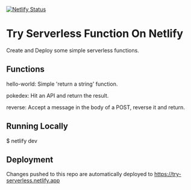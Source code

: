 [![Netlify Status](https://api.netlify.com/api/v1/badges/ad395e6b-f166-4021-aacb-062b36c0f67a/deploy-status)](https://app.netlify.com/sites/try-serverless/deploys)
# Try Serverless Function On Netlify

Create and Deploy some simple serverless functions.

## Functions
hello-world:    Simple 'return a string' function.

pokedex:        Hit an API and return the result.

reverse:        Accept a message in the body of a POST, reverse it and return.

## Running Locally 
$ netlify dev

## Deployment
Changes pushed to this repo are automatically deployed to
https://try-serverless.netlify.app
